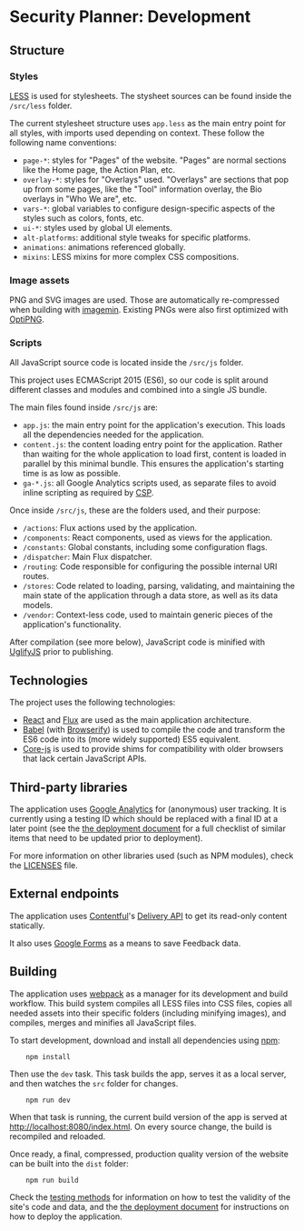 # Security Planner: Development

## Structure

### Styles

[LESS](http://lesscss.org/) is used for stylesheets. The stysheet sources can be found inside the `/src/less` folder.

The current stylesheet structure uses `app.less` as the main entry point for all styles, with imports used depending on context. These follow the following name conventions:

* `page-*`: styles for "Pages" of the website. "Pages" are normal sections like the Home page, the Action Plan, etc.
* `overlay-*`: styles for "Overlays" used. "Overlays" are sections that pop up from some pages, like the "Tool" information overlay, the Bio overlays in "Who We are", etc.
* `vars-*`: global variables to configure design-specific aspects of the styles such as colors, fonts, etc.
* `ui-*`: styles used by global UI elements.
* `alt-platforms`: additional style tweaks for specific platforms.
* `animations`: animations referenced globally.
* `mixins`: LESS mixins for more complex CSS compositions.

### Image assets

PNG and SVG images are used. Those are automatically re-compressed when building with [imagemin](https://github.com/imagemin/imagemin). Existing PNGs were also first optimized with [OptiPNG](http://optipng.sourceforge.net/).

### Scripts

All JavaScript source code is located inside the `/src/js` folder.

This project uses ECMAScript 2015 (ES6), so our code is split around different classes and modules and combined into a single JS bundle.

The main files found inside `/src/js` are:

* `app.js`: the main entry point for the application's execution. This loads all the dependencies needed for the application.
* `content.js`: the content loading entry point for the application. Rather than waiting for the whole application to load first, content is loaded in parallel by this minimal bundle. This ensures the application's starting time is as low as possible.
* `ga-*.js`: all Google Analytics scripts used, as separate files to avoid inline scripting as required by [CSP](http://www.html5rocks.com/en/tutorials/security/content-security-policy/).

Once inside `/src/js`, these are the folders used, and their purpose:

* `/actions`: Flux actions used by the application.
* `/components`: React components, used as views for the application.
* `/constants`: Global constants, including some configuration flags.
* `/dispatcher`: Main Flux dispatcher.
* `/routing`: Code responsible for configuring the possible internal URI routes.
* `/stores`: Code related to loading, parsing, validating, and maintaining the main state of the application through a data store, as well as its data models.
* `/vendor`: Context-less code, used to maintain generic pieces of the application's functionality.


After compilation (see more below), JavaScript code is minified with [UglifyJS](https://github.com/mishoo/UglifyJS2) prior to publishing.

## Technologies

The project uses the following technologies:

* [React](http://facebook.github.io/react/) and [Flux](https://facebook.github.io/flux/docs/overview.html) are used as the main application architecture.
* [Babel](https://babeljs.io/) (with [Browserify](http://browserify.org/)) is used to compile the code and transform the ES6 code into its (more widely supported) ES5 equivalent.
* [Core-js](https://github.com/zloirock/core-js) is used to provide shims for compatibility with older browsers that lack certain JavaScript APIs.

## Third-party libraries

The application uses [Google Analytics](http://www.google.com/analytics/) for (anonymous) user tracking. It is currently using a testing ID which should be replaced with a final ID at a later point (see the [the deployment document](DEPLOYING.md) for a full checklist of similar items that need to be updated prior to deployment).

For more information on other libraries used (such as NPM modules), check the [LICENSES](LICENSES.md) file.

## External endpoints

The application uses [Contentful](https://www.contentful.com/)'s [Delivery API](https://www.contentful.com/developers/docs/references/content-delivery-api/) to get its read-only content statically.

It also uses [Google Forms](https://www.google.com/forms/about/) as a means to save Feedback data.

## Building

The application uses [webpack](https://webpack.github.io/) as a manager for its development and build workflow. This build system compiles all LESS files into CSS files, copies all needed assets into their specific folders (including minifying images), and compiles, merges and minifies all JavaScript files.

To start development, download and install all dependencies using [npm](https://www.npmjs.com/):

```shell
    npm install
```

Then use the `dev` task. This task builds the app, serves it as a local server, and then watches the `src` folder for changes.

```shell
    npm run dev
```

When that task is running, the current build version of the app is served at [http://localhost:8080/index.html](http://localhost:8080/index.html). On every source change, the build is recompiled and reloaded.

Once ready, a final, compressed, production quality version of the website can be built into the `dist` folder:

```shell
    npm run build
```

Check the [testing methods](TESTING.md) for information on how to test the validity of the site's code and data, and the [the deployment document](DEPLOYING.md) for instructions on how to deploy the application.
